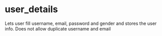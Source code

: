 # user_details
Lets user fill username, email, password and gender and stores the user info. Does not allow duplicate username and email
